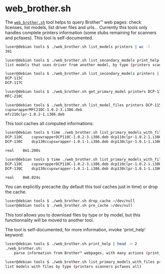 web_brother.sh
==============

The [`web_brother.sh`](../tools/web_brother.sh) tool helps to query Brother™ web pages: check licenses, list models, list driver files and urls…
Currently this tools only handles complete printers information (some stubs remaining for scanners and pcfaxes).
This tool is self-documented.


```sh
luser@debian tools $ ./web_brother.sh list_models printers | wc -l
391
```

```sh
luser@debian tools $ ./web_brother.sh list_secondary_models print_help
list models that uses driver from another model, by type (printers scanners pcfaxes)
```

```sh
luser@debian tools $ ./web_brother.sh list_secondary_models printers | head -n 2
DCP-115C
DCP-117C
```

```sh
luser@debian tools $ ./web_brother.sh get_primary_model printers DCP-115C
MFC-210C
```

```sh
luser@debian tools $ ./web_brother.sh list_model_files printers DCP-115C
cupswrapperMFC210C-1.0.2-3.i386.deb
mfc210clpr-1.0.2-1.i386.deb
```

This tool caches all computed informations:

```sh
luser@debian tools $ time ./web_brother.sh list_primary_models_with_files printers | head -n 2
DCP-110C	cupswrapperDCP110C-1.0.2-3.i386.deb	dcp110clpr-1.0.2-1.i386.deb
DCP-130C	dcp130ccupswrapper-1.0.1-1.i386.deb	dcp130clpr-1.0.1-1.i386.deb

real	0m1.200s

luser@debian tools $ time ./web_brother.sh list_primary_models_with_files printers | head -n 2
DCP-110C	cupswrapperDCP110C-1.0.2-3.i386.deb	dcp110clpr-1.0.2-1.i386.deb
DCP-130C	dcp130ccupswrapper-1.0.1-1.i386.deb	dcp130clpr-1.0.1-1.i386.deb

real	0m0.024s
```

You can explicitly precache (by default this tool caches just in time) or drop the cache.

```sh
luser@debian tools $ ./web_brother.sh drop_cache >/dev/null
luser@debian tools $ ./web_brother.sh pre_cache >/dev/null
```

This tool allows you to download files by type or by model, but this functionnality will be moved to another tool.

The tool is self-documented, for more information, invoke 'print_help' keyword:

```sh
luser@debian tools $ ./web_brother.sh print_help | head -n 2
./web_brother.sh:
	parse information from Brother™ webpages, with many actions (print_help pre_cache list_cache drop_cache get_page_url print_page list_files_with_licenses list_licenses is_license get_license_url print_license list_licenses_urls list_files get_file_license get_file_url list_files_urls is_file list_primary_models list_secondary_models_with_primary list_secondary_models list_models is_primary_model is_secondary_model is_model get_primary_model list_primary_models_with_files list_model_files list_model_files_urls download_file download_model_files download_files)

luser@debian tools $ ./web_brother.sh list_primary_models_with_files print_help
list models with files by type (printers scanners pcfaxes all)
```
